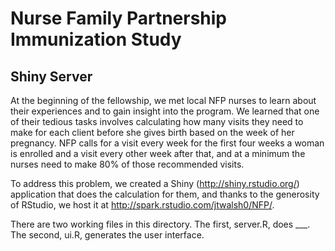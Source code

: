 # Nurse Family Partnership Immunization Study 

## Shiny Server

At the beginning of the fellowship, we met local NFP nurses to learn about their experiences and to gain insight into the program.  We learned that one of their tedious tasks involves calculating how many visits they need to make for each client before she gives birth based on the week of her pregnancy.  NFP calls for a visit every week for the first four weeks a woman is enrolled and a visit every other week after that, and at a minimum the nurses need to make 80% of those recommended visits.  

To address this problem, we created a Shiny (http://shiny.rstudio.org/) application that does the calculation for them, and thanks to the generosity of RStudio, we host it at http://spark.rstudio.com/jtwalsh0/NFP/.  

There are two working files in this directory.  The first, server.R, does ___.  The second, ui.R, generates the user interface.
